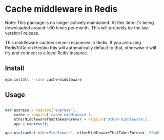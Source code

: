 # Cache middleware in Redis

Note: This package is no longer actively maintained. At this time it's being
downloaded around ~60 times per month. This will probably be the last version
I release.

This middleware caches server responses in Redis. If you are using RedisToGo on
Heroku this will automatically default to that, otherwise it will try and
connect to a local Redis instance.

## Install

```sh
npm install --save cache-middleware
```

## Usage

```js

var express = require('express'),
	cache = require('cache-middleware'),
	otherMiddlewareThatTakesForever = require('other-middleware'),
	app = express();

app.use(cache('otherMiddleware', otherMiddlewareThatTakesForever, 86400));
```